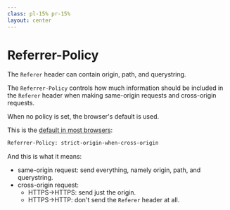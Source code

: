 ```yaml
---
class: pl-15% pr-15%
layout: center
---
```

<h1>Referrer-Policy</h1>

<Transform scale="0.95">

The `Referer` header can contain <span class="color:accent">origin</span>, <span class="color:accent">path</span>, and <span class="color:accent">querystring</span>.

The `Referrer-Policy` controls how much information should be included in the `Referer` header when making same-origin requests and cross-origin requests.

When no policy is set, the browser's default is used.

This is the [default in most browsers](https://web.dev/articles/referrer-best-practices#default_referrer_policies_in_browsers):

```txt
Referrer-Policy: strict-origin-when-cross-origin
```

And this is what it means:

- same-origin request: send everything, namely origin, path, and querystring.
- cross-origin request:
  - HTTPS→HTTPS: send just the origin.
  - HTTPS→HTTP: don't send the `Referer` header at all.

</Transform>

<!--
Referer logging is a form of tracking. Referer logging is used to allow websites and web servers to identify where people are visiting them from, for promotional or statistical purposes.

- [Referrer-Policy on MDN](https://developer.mozilla.org/en-US/docs/Web/HTTP/Headers/Referrer-Policy)
- [Referer header: Privacy and security concerns](https://developer.mozilla.org/en-US/docs/Web/Security/Referer_header:_privacy_and_security_concerns)
- [HTTP Headers - The State of the Web](https://youtu.be/riPSW5P127M?si=_dRFGRBC0Q8JEiV-&t=1062)

The original header name Referer is a misspelling of the word "referrer". The Referrer-Policy header does not share this misspelling.
-->
